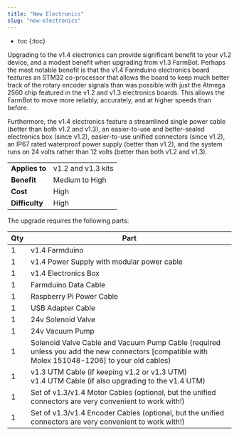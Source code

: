 ```yaml
---
title: "New Electronics"
slug: "new-electronics"
---
```


* toc
{:toc}

Upgrading to the v1.4 electronics can provide significant benefit to your v1.2 device, and a modest benefit when upgrading from v1.3 FarmBot. Perhaps the most notable benefit is that the v1.4 Farmduino electronics board features an STM32 co-processor that allows the board to keep much better track of the rotary encoder signals than was possible with just the Atmega 2560 chip featured in the v1.2 and v1.3 electronics boards. This allows the FarmBot to move more reliably, accurately, and at higher speeds than before.

Furthermore, the v1.4 electronics feature a streamlined single power cable (better than both v1.2 and v1.3), an easier-to-use and better-sealed electronics box (since v1.2), easier-to-use unified connectors (since v1.2), an IP67 rated waterproof power supply (better than v1.2), and the system runs on 24 volts rather than 12 volts (better than both v1.2 and v1.3).

|                              |                              |
|------------------------------|------------------------------|
|**Applies to**                |v1.2 and v1.3 kits
|**Benefit**                   |Medium to High
|**Cost**                      |High
|**Difficulty**                |High

The upgrade requires the following parts:

|Qty                           |Part                          |
|------------------------------|------------------------------|
|1                             |v1.4 Farmduino
|1                             |v1.4 Power Supply with modular power cable
|1                             |v1.4 Electronics Box
|1                             |Farmduino Data Cable
|1                             |Raspberry Pi Power Cable
|1                             |USB Adapter Cable
|1                             |24v Solenoid Valve
|1                             |24v Vacuum Pump
|1                             |Solenoid Valve Cable and Vacuum Pump Cable (required unless you add the new connectors [compatible with Molex 151048-1206] to your old cables)
|1                             |v1.3 UTM Cable (if keeping v1.2 or v1.3 UTM)<br>v1.4 UTM Cable (if also upgrading to the v1.4 UTM)
|1                             |Set of v1.3/v1.4 Motor Cables (optional, but the unified connectors are very convenient to work with!)
|1                             |Set of v1.3/v1.4 Encoder Cables (optional, but the unified connectors are very convenient to work with!)


